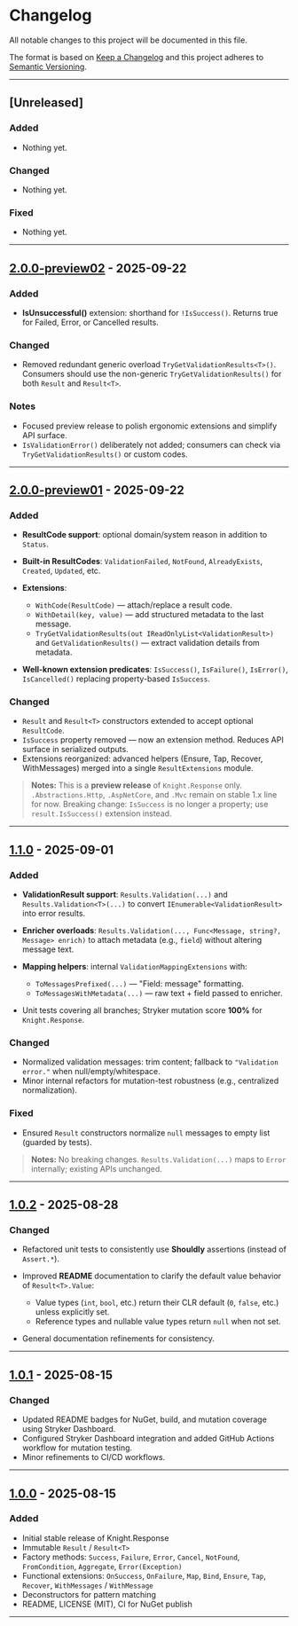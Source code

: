 # Changelog

All notable changes to this project will be documented in this file.

The format is based on [Keep a Changelog](https://keepachangelog.com/en/1.1.0/)
and this project adheres to [Semantic Versioning](https://semver.org/spec/v2.0.0.html).

---

## \[Unreleased]

### Added

* Nothing yet.

### Changed

* Nothing yet.

### Fixed

* Nothing yet.

---

## [2.0.0-preview02] - 2025-09-22

### Added

* **IsUnsuccessful()** extension: shorthand for `!IsSuccess()`. Returns true for Failed, Error, or Cancelled results.

### Changed

* Removed redundant generic overload `TryGetValidationResults<T>()`. Consumers should use the non-generic `TryGetValidationResults()` for both `Result` and `Result<T>`.

### Notes

* Focused preview release to polish ergonomic extensions and simplify API surface.
* `IsValidationError()` deliberately not added; consumers can check via `TryGetValidationResults()` or custom codes.

---

## [2.0.0-preview01] - 2025-09-22

### Added

* **ResultCode support**: optional domain/system reason in addition to `Status`.
* **Built-in ResultCodes**: `ValidationFailed`, `NotFound`, `AlreadyExists`, `Created`, `Updated`, etc.
* **Extensions**:

    * `WithCode(ResultCode)` — attach/replace a result code.
    * `WithDetail(key, value)` — add structured metadata to the last message.
    * `TryGetValidationResults(out IReadOnlyList<ValidationResult>)` and `GetValidationResults()` — extract validation details from metadata.
* **Well-known extension predicates**: `IsSuccess()`, `IsFailure()`, `IsError()`, `IsCancelled()` replacing property-based `IsSuccess`.

### Changed

* `Result` and `Result<T>` constructors extended to accept optional `ResultCode`.
* `IsSuccess` property removed — now an extension method. Reduces API surface in serialized outputs.
* Extensions reorganized: advanced helpers (Ensure, Tap, Recover, WithMessages) merged into a single `ResultExtensions` module.

> **Notes:** This is a **preview release** of `Knight.Response` only. `.Abstractions.Http`, `.AspNetCore`, and `.Mvc` remain on stable 1.x line for now.
> Breaking change: `IsSuccess` is no longer a property; use `result.IsSuccess()` extension instead.

---

## [1.1.0] - 2025-09-01

### Added

* **ValidationResult support**: `Results.Validation(...)` and `Results.Validation<T>(...)` to convert `IEnumerable<ValidationResult>` into error results.
* **Enricher overloads**: `Results.Validation(..., Func<Message, string?, Message> enrich)` to attach metadata (e.g., `field`) without altering message text.
* **Mapping helpers**: internal `ValidationMappingExtensions` with:

    * `ToMessagesPrefixed(...)` — "Field: message" formatting.
    * `ToMessagesWithMetadata(...)` — raw text + field passed to enricher.
* Unit tests covering all branches; Stryker mutation score **100%** for `Knight.Response`.

### Changed

* Normalized validation messages: trim content; fallback to `"Validation error."` when null/empty/whitespace.
* Minor internal refactors for mutation-test robustness (e.g., centralized normalization).

### Fixed

* Ensured `Result` constructors normalize `null` messages to empty list (guarded by tests).

> **Notes:** No breaking changes. `Results.Validation(...)` maps to `Error` internally; existing APIs unchanged.

---

## [1.0.2] - 2025-08-28

### Changed

* Refactored unit tests to consistently use **Shouldly** assertions (instead of `Assert.*`).
* Improved **README** documentation to clarify the default value behavior of `Result<T>.Value`:

    * Value types (`int`, `bool`, etc.) return their CLR default (`0`, `false`, etc.) unless explicitly set.
    * Reference types and nullable value types return `null` when not set.
* General documentation refinements for consistency.

---

## [1.0.1] - 2025-08-15

### Changed

* Updated README badges for NuGet, build, and mutation coverage using Stryker Dashboard.
* Configured Stryker Dashboard integration and added GitHub Actions workflow for mutation testing.
* Minor refinements to CI/CD workflows.

---

## [1.0.0] - 2025-08-15

### Added

* Initial stable release of Knight.Response
* Immutable `Result` / `Result<T>`
* Factory methods: `Success`, `Failure`, `Error`, `Cancel`, `NotFound`, `FromCondition`, `Aggregate`, `Error(Exception)`
* Functional extensions: `OnSuccess`, `OnFailure`, `Map`, `Bind`, `Ensure`, `Tap`, `Recover`, `WithMessages` / `WithMessage`
* Deconstructors for pattern matching
* README, LICENSE (MIT), CI for NuGet publish

---

[1.0.0]: https://github.com/KnightBadaru/Knight.Response/releases/tag/response-v1.0.0
[1.0.1]: https://github.com/KnightBadaru/Knight.Response/releases/tag/response-v1.0.1
[1.0.2]: https://github.com/KnightBadaru/Knight.Response/releases/tag/response-v1.0.2
[1.1.0]: https://github.com/KnightBadaru/Knight.Response/releases/tag/response-v1.1.0
[2.0.0-preview01]: https://github.com/KnightBadaru/Knight.Response/releases/tag/response-v2.0.0-preview01
[2.0.0-preview02]: https://github.com/KnightBadaru/Knight.Response/releases/tag/response-v2.0.0-preview02
